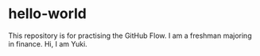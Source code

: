 # hello-world
This repository is for practising the GitHub Flow.
I am a freshman majoring in finance.
Hi, I am Yuki.
